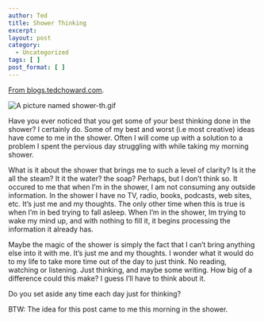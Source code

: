 ```yaml
---
author: Ted
title: Shower Thinking
excerpt:
layout: post
category:
  - Uncategorized
tags: [ ]
post_format: [ ]
---
```

[From blogs.tedchoward.com][1]. 

![A picture named shower-th.gif][2]

Have you ever noticed that you get some of your best thinking done in the shower? I certainly do. Some of my best and worst (i.e most creative) ideas have come to me in the shower. Often I will come up with a solution to a problem I spent the pervious day struggling with while taking my morning shower.

What is it about the shower that brings me to such a level of clarity? Is it the all the steam? It it the water? the soap? Perhaps, but I don’t think so. It occured to me that when I’m in the shower, I am not consuming any outside information. In the shower I have no TV, radio, books, podcasts, web sites, etc. It’s just me and my thoughts. The only other time when this is true is when I’m in bed trying to fall asleep. When I’m in the shower, Im trying to wake my mind up, and with nothing to fill it, it begins processing the information it already has.

Maybe the magic of the shower is simply the fact that I can’t bring anything else into it with me. It’s just me and my thoughts. I wonder what it would do to my life to take more time out of the day to just think. No reading, watching or listening. Just thinking, and maybe some writing. How big of a difference could this make? I guess I’ll have to think about it.

Do you set aside any time each day just for thinking?

BTW: The idea for this post came to me this morning in the shower.

 [1]: http://blogs.tedchoward.com/ted/stories/2011/04/27/showerThinking.html
 [2]: http://blogs.tedchoward.com/ted/images/2011/04/27/shower-th.gif
